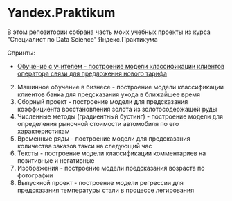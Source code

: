 # Yandex.Praktikum

В этом репозитории собрана часть моих учебных проекты из курса "Специалист по Data Science" Яндекс.Практикума

Спринты:
* [Обучение с учителем - построение модели классификации клиентов оператора связи для предложения нового тарифа](https://github.com/KovriginDI/Yandex.Praktikum/tree/master/1_mobile_operator_clients_classification)
2. Машинное обучение в бизнесе - построение модели классификации клиентов банка для предсказания ухода в ближайшее время
3. Сборный проект - построение модели для предсказания коэффициента восстановления золота из золотосодержащей руды
4. Численные методы (градиентный бустинг) - построение модели для определения рыночной стоимости автомобиля по его характеристикам
5. Временные ряды - построение модели для предсказания количества заказов такси на следующий час
6. Тексты - построение модели классификации комментариев на позитивные и негативные
7. Изображения - построение модели предсказания возраста по фотографии
8. Выпускной проект - построение модели регрессии для предсказания температуры стали в процессе легирования
